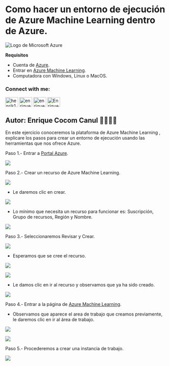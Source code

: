 # Como hacer un entorno de ejecución de Azure Machine Learning dentro de Azure.

![Logo de Microsoft Azure](https://github.com/EnriqueCocom/PracticasAZ-900/blob/main/entorno-ejecuci%C3%B3n%20de%20ML/imagenes/azure.png)

**Requisitos**
- Cuenta de [Azure](https://azure.microsoft.com/es-mx/free/students/).
- Entrar en [Azure Machine Learning](https://ml.azure.com/home).
- Computadora con Windows, Linux o MacOS.


<h3 align="left">Connect with me:</h3>
<p align="left">
<a href="https://twitter.com/Henrik1493" target="blank"><img align="center" src="https://raw.githubusercontent.com/rahuldkjain/github-profile-readme-generator/master/src/images/icons/Social/twitter.svg" alt="henrik1493" height="30" width="40" /></a>
<a href="https://www.linkedin.com/in/enriquecocom/" target="blank"><img align="center" src="https://raw.githubusercontent.com/rahuldkjain/github-profile-readme-generator/master/src/images/icons/Social/linked-in-alt.svg" alt="enriquecocom" height="30" width="40" /></a>
<a href="https://www.instagram.com/enrique_cocom04/" target="blank"><img align="center" src="https://raw.githubusercontent.com/rahuldkjain/github-profile-readme-generator/master/src/images/icons/Social/instagram.svg" alt="enrique_cocom04" height="30" width="40" /></a>
<a href="https://www.twitch.tv/enriquecocom04" target="blank"><img align="center" src="https://raw.githubusercontent.com/rahuldkjain/github-profile-readme-generator/888aff31e1d26dd2a6acf6afebbc34970aeb0118/src/images/icons/Social/twitch.svg" alt="Enrique Cocom#9331" height="30" width="40" /></a> 
</p>


**Autor: Enrique Cocom Canul 👨‍💻🧙‍♂️**
------------------------------------------------------------------------------------------

En este ejercicio conoceremos la plataforma de Azure Machine Learning , explicare los pasos para crear un entorno de ejecución usando las herramientas que nos ofrece Azure.

Paso 1.- Entrar a [Portal Azure](https://portal.azure.com/).

![](https://github.com/EnriqueCocom/PracticasAZ-900/blob/main/entorno-ejecuci%C3%B3n%20de%20ML/imagenes/azureportal.png)

Paso 2.- Crear un recurso de Azure Machine Learning.

![](https://github.com/EnriqueCocom/PracticasAZ-900/blob/main/entorno-ejecuci%C3%B3n%20de%20ML/imagenes/paso1.png)

- Le daremos clic en crear.

![](https://github.com/EnriqueCocom/PracticasAZ-900/blob/main/entorno-ejecuci%C3%B3n%20de%20ML/imagenes/paso1.1.png)

- Lo mínimo que necesita un recurso para funcionar es: Suscripción, Grupo de recursos, Región y Nombre.

![](https://github.com/EnriqueCocom/PracticasAZ-900/blob/main/entorno-ejecuci%C3%B3n%20de%20ML/imagenes/paso2.png)

Paso 3.- Seleccionaremos Revisar y Crear.

![](https://github.com/EnriqueCocom/PracticasAZ-900/blob/main/entorno-ejecuci%C3%B3n%20de%20ML/imagenes/paso3.png)

- Esperamos que se cree el recurso.

![](https://github.com/EnriqueCocom/PracticasAZ-900/blob/main/entorno-ejecuci%C3%B3n%20de%20ML/imagenes/paso3.1.png)


![](https://github.com/EnriqueCocom/PracticasAZ-900/blob/main/entorno-ejecuci%C3%B3n%20de%20ML/imagenes/paso3.2.png)

- Le damos clic en ir al recurso y observamos que ya ha sido creado.

![](https://github.com/EnriqueCocom/PracticasAZ-900/blob/main/entorno-ejecuci%C3%B3n%20de%20ML/imagenes/paso3.3.png)

Paso 4.- Entrar a la página de [Azure Machine Learning](https://ml.azure.com/home).

- Observamos que aparece el area de trabajo que creamos previamente, le daremos clic en ir al área de trabajo.

![](https://github.com/EnriqueCocom/PracticasAZ-900/blob/main/entorno-ejecuci%C3%B3n%20de%20ML/imagenes/paso4.png)

![](https://github.com/EnriqueCocom/PracticasAZ-900/blob/main/entorno-ejecuci%C3%B3n%20de%20ML/imagenes/paso4.1.png)

Paso 5.- Procederemos a crear una instancia de trabajo.

![](https://github.com/EnriqueCocom/PracticasAZ-900/blob/main/entorno-ejecuci%C3%B3n%20de%20ML/imagenes/paso5.png)